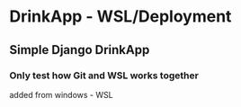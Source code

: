 # DrinkApp - WSL/Deployment
## Simple Django DrinkApp
### Only test how Git and WSL works together

added from windows - WSL
